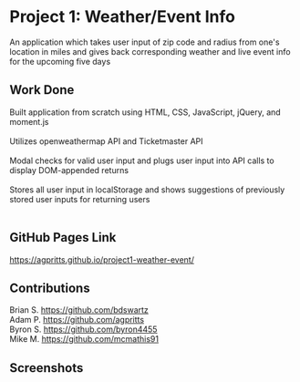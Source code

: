 # Project 1: Weather/Event Info
An application which takes user input of zip code and radius from one's location in miles and gives back corresponding weather and live event info for the upcoming five days

## Work Done
Built application from scratch using HTML, CSS, JavaScript, jQuery, and moment.js </br>
</br>
Utilizes openweathermap API and Ticketmaster API </br>
</br>
Modal checks for valid user input and plugs user input into API calls to display DOM-appended returns </br>
</br>
Stores all user input in localStorage and shows suggestions of previously stored user inputs for returning users </br>
</br>

## GitHub Pages Link
https://agpritts.github.io/project1-weather-event/

## Contributions
Brian S. https://github.com/bdswartz </br>
Adam P. https://github.com/agpritts </br>
Byron S. https://github.com/byron4455 </br>
Mike M. https://github.com/mcmathis91 </br>

## Screenshots
